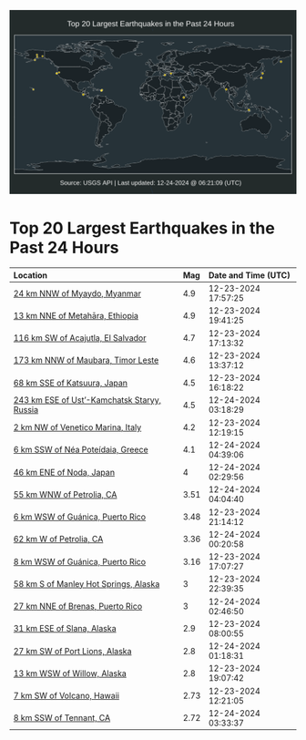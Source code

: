 ![Map](./map.png)

# Top 20 Largest Earthquakes in the Past 24 Hours

| Location | Mag | Date and Time (UTC) |
|:---|:---|:---|
| [24 km NNW of Myaydo, Myanmar](https://earthquake.usgs.gov/earthquakes/eventpage/us6000pfbh) | 4.9 | 12-23-2024 17:57:25 |
| [13 km NNE of Metahāra, Ethiopia](https://earthquake.usgs.gov/earthquakes/eventpage/us6000pfc3) | 4.9 | 12-23-2024 19:41:25 |
| [116 km SW of Acajutla, El Salvador](https://earthquake.usgs.gov/earthquakes/eventpage/us6000pfba) | 4.7 | 12-23-2024 17:13:32 |
| [173 km NNW of Maubara, Timor Leste](https://earthquake.usgs.gov/earthquakes/eventpage/us7000p0wl) | 4.6 | 12-23-2024 13:37:12 |
| [68 km SSE of Katsuura, Japan](https://earthquake.usgs.gov/earthquakes/eventpage/us6000pfb7) | 4.5 | 12-23-2024 16:18:22 |
| [243 km ESE of Ust’-Kamchatsk Staryy, Russia](https://earthquake.usgs.gov/earthquakes/eventpage/us6000pfea) | 4.5 | 12-24-2024 03:18:29 |
| [2 km NW of Venetico Marina, Italy](https://earthquake.usgs.gov/earthquakes/eventpage/us7000p0wb) | 4.2 | 12-23-2024 12:19:15 |
| [6 km SSW of Néa Poteídaia, Greece](https://earthquake.usgs.gov/earthquakes/eventpage/us6000pfeh) | 4.1 | 12-24-2024 04:39:06 |
| [46 km ENE of Noda, Japan](https://earthquake.usgs.gov/earthquakes/eventpage/us6000pfe4) | 4 | 12-24-2024 02:29:56 |
| [55 km WNW of Petrolia, CA](https://earthquake.usgs.gov/earthquakes/eventpage/nc75107241) | 3.51 | 12-24-2024 04:04:40 |
| [6 km WSW of Guánica, Puerto Rico](https://earthquake.usgs.gov/earthquakes/eventpage/pr2024358001) | 3.48 | 12-23-2024 21:14:12 |
| [62 km W of Petrolia, CA](https://earthquake.usgs.gov/earthquakes/eventpage/nc75107171) | 3.36 | 12-24-2024 00:20:58 |
| [8 km WSW of Guánica, Puerto Rico](https://earthquake.usgs.gov/earthquakes/eventpage/pr71469188) | 3.16 | 12-23-2024 17:07:27 |
| [58 km S of Manley Hot Springs, Alaska](https://earthquake.usgs.gov/earthquakes/eventpage/ak024ggfq7sn) | 3 | 12-23-2024 22:39:35 |
| [27 km NNE of Brenas, Puerto Rico](https://earthquake.usgs.gov/earthquakes/eventpage/pr71469248) | 3 | 12-24-2024 02:46:50 |
| [31 km ESE of Slana, Alaska](https://earthquake.usgs.gov/earthquakes/eventpage/ak024gg75tyb) | 2.9 | 12-23-2024 08:00:55 |
| [27 km SW of Port Lions, Alaska](https://earthquake.usgs.gov/earthquakes/eventpage/ak024ghqmy82) | 2.8 | 12-24-2024 01:18:31 |
| [13 km WSW of Willow, Alaska](https://earthquake.usgs.gov/earthquakes/eventpage/ak024ggdr2ku) | 2.8 | 12-23-2024 19:07:42 |
| [7 km SW of Volcano, Hawaii](https://earthquake.usgs.gov/earthquakes/eventpage/hv74574942) | 2.73 | 12-23-2024 12:21:05 |
| [8 km SSW of Tennant, CA](https://earthquake.usgs.gov/earthquakes/eventpage/nc75107226) | 2.72 | 12-24-2024 03:33:37 |

